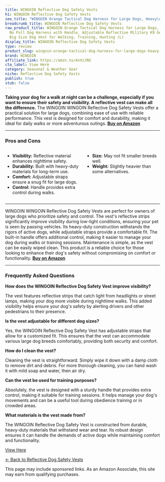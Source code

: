 ```yaml
---
title: WINGOIN Reflective Dog Safety Vests
h1: WINGOIN Reflective Dog Safety Vests
seo_title: "WINGOIN Orange Tactical Dog Harness for Large Dogs, Heavy\u2026"
breadcrumb_title: WINGOIN Reflective Dog Safety Vests
raw_product_title: WINGOIN Orange Tactical Dog Harness for Large Dogs, Heavy Duty
  No Pull Dog Harness with Handle, Adjustable Reflective Military K9 German Shepherd
  Big Size Dog Vest for Walking, Training, Hunting (L)
display_title: WINGOIN Reflective Dog Safety Vests
type: review
product_slug: wingoin-orange-tactical-dog-harness-for-large-dogs-heavy-duty-no-pull-d-d595144d
brand: WINGOIN
affiliate_link: https://amzn.to/4nXzJRU
cta_label: View Here
category: Seasonal & Weather Gear
niche: Reflective Dog Safety Vests
publish: true
stub: false
---
```


<div id="intro" class="full-width">
  <p><strong>Taking your dog for a walk at night can be a challenge, especially if you want to ensure their safety and visibility. A reflective vest can make all the difference.</strong> The WINGOIN WINGOIN Reflective Dog Safety Vests offer a practical solution for large dogs, combining ease of use with reliable performance. This vest is designed for comfort and durability, making it ideal for daily walks or more adventurous outings. <a href="https://amzn.to/4nXzJRU" rel="nofollow sponsored noopener" target="_blank"><strong>Buy on Amazon</strong></a></p>
</div>

<hr />
<h3 id="pros-cons">Pros and Cons</h3>
<div class="pc-grid" style="display:grid;grid-template-columns:1fr 1fr;gap:16px;">
  <ul>
    <li><strong>Visibility:</strong> Reflective material enhances nighttime safety.</li>
    <li><strong>Durability:</strong> Built with heavy-duty materials for long-term use.</li>
    <li><strong>Comfort:</strong> Adjustable straps ensure a snug fit for large dogs.</li>
    <li><strong>Control:</strong> Handle provides extra control during walks.</li>
  </ul>
  <ul>
    <li><strong>Size:</strong> May not fit smaller breeds well.</li>
    <li><strong>Weight:</strong> Slightly heavier than some alternatives.</li>
  </ul>
</div>
<hr />

<div class="full-width">
  <p>WINGOIN WINGOIN Reflective Dog Safety Vests are perfect for owners of large dogs who prioritize safety and control. The vest's reflective strips significantly improve visibility during low-light conditions, ensuring your pet is seen by passing vehicles. Its heavy-duty construction withstands the rigors of active dogs, while adjustable straps provide a comfortable fit. The built-in handle offers additional control, making it easier to manage your dog during walks or training sessions. Maintenance is simple, as the vest can be easily wiped clean. This product is a reliable choice for those looking to enhance their dog's safety without compromising on comfort or functionality. <a href="https://amzn.to/4nXzJRU" rel="nofollow sponsored noopener" target="_blank"><strong>Buy on Amazon</strong></a></p>
</div>

<hr />
<h3 id="faqs">Frequently Asked Questions</h3>

<p><strong>How does the WINGOIN Reflective Dog Safety Vest improve visibility?</strong></p>
<p>The vest features reflective strips that catch light from headlights or street lamps, making your dog more visible during nighttime walks. This added visibility helps ensure your dog's safety by alerting drivers and other pedestrians to their presence.</p>

<p><strong>Is the vest adjustable for different dog sizes?</strong></p>
<p>Yes, the WINGOIN Reflective Dog Safety Vest has adjustable straps that allow for a customized fit. This ensures that the vest can accommodate various large dog breeds comfortably, providing both security and comfort.</p>

<p><strong>How do I clean the vest?</strong></p>
<p>Cleaning the vest is straightforward. Simply wipe it down with a damp cloth to remove dirt and debris. For more thorough cleaning, you can hand wash it with mild soap and water, then air dry.</p>

<p><strong>Can the vest be used for training purposes?</strong></p>
<p>Absolutely, the vest is designed with a sturdy handle that provides extra control, making it suitable for training sessions. It helps manage your dog's movements and can be a useful tool during obedience training or in crowded areas.</p>

<p><strong>What materials is the vest made from?</strong></p>
<p>The WINGOIN Reflective Dog Safety Vest is constructed from durable, heavy-duty materials that withstand wear and tear. Its robust design ensures it can handle the demands of active dogs while maintaining comfort and functionality.</p>
<p><a class="btn" href="https://amzn.to/4nXzJRU" target="_blank" rel="nofollow sponsored noopener">View Here</a></p>
<p><a href="/roundups/seasonal-weather-gear/reflective-dog-safety-vests/">← Back to Reflective Dog Safety Vests</a></p>
<aside class="disclosure">This page may include sponsored links. As an Amazon Associate, this site may earn from qualifying purchases.</aside>
